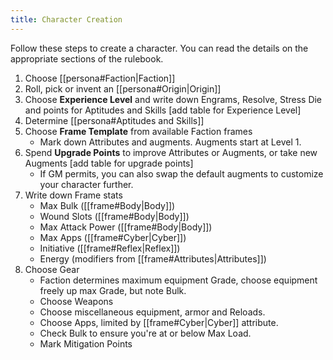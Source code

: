 ```yaml
---
title: Character Creation
---
```

Follow these steps to create a character. You can read the details on the appropriate sections of the rulebook.

1. Choose [[persona#Faction|Faction]]
2. Roll, pick or invent an [[persona#Origin|Origin]]
3. Choose **Experience Level** and write down Engrams, Resolve, Stress Die and points for Aptitudes and Skills
	[add table for Experience Level]
4. Determine [[persona#Aptitudes and Skills]]
5. Choose **Frame Template** from available Faction frames
	- Mark down Attributes and augments. Augments start at Level 1.
6. Spend **Upgrade Points** to improve Attributes or Augments, or take new Augments
	[add table for upgrade points]
	- If GM permits, you can also swap the default augments to customize your character further.
7. Write down Frame stats
	- Max Bulk ([[frame#Body|Body]])
	- Wound Slots ([[frame#Body|Body]])
	- Max Attack Power ([[frame#Body|Body]])
	- Max Apps ([[frame#Cyber|Cyber]]) 
	- Initiative ([[frame#Reflex|Reflex]])
	- Energy (modifiers from [[frame#Attributes|Attributes]])
8. Choose Gear
	- Faction determines maximum equipment Grade, choose equipment freely up max Grade, but note Bulk.
	- Choose Weapons
	- Choose miscellaneous equipment, armor and Reloads.
	- Choose Apps, limited by [[frame#Cyber|Cyber]] attribute.
	- Check Bulk to ensure you're at or below Max Load.
	- Mark Mitigation Points
